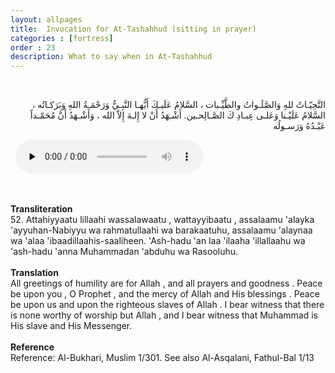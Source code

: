 ```yaml
---
layout: allpages
title:  Invocation for At-Tashahhud (sitting in prayer)
categories : [fortress]
order : 23
description: What to say when in At-Tashahhud 
---
```

&nbsp;
<div class="arabictext" dir="RTL">

التَّحِيّـاتُ للهِ وَالصَّلَـواتُ والطَّيِّـبات ، السَّلامُ عَلَيـكَ أَيُّهـا النَّبِـيُّ وَرَحْمَـةُ اللهِ وَبَرَكـاتُه ، السَّلامُ عَلَيْـنا وَعَلـى عِبـادِ كَ الصَّـالِحـين. أَشْـهَدُ أَنْ لا إِلـهَ إِلاّ الله ، وَأَشْـهَدُ أَنَّ مُحَمّـداً عَبْـدُهُ وَرَسـولُه

</div>
&nbsp;


<audio controls  preload="none">
  <source src="{{ site.baseurl }}/audio/fortress/52.mp3" type="audio/mpeg">
Your browser does not support the audio element.
</audio>


&nbsp;
<div class="duaextra" tabindex="0">
<div><strong>Transliteration</strong></div>
<div class="extra">52. Attahiyyaatu lillaahi wassalawaatu , wattayyibaatu , assalaamu 'alayka 'ayyuhan-Nabiyyu wa rahmatullaahi wa barakaatuhu, assalaamu 'alaynaa wa 'alaa 'ibaadillaahis-saaliheen. 'Ash-hadu 'an laa 'ilaaha 'illallaahu wa 'ash-hadu 'anna Muhammadan 'abduhu wa Rasooluhu.</div>
</div>
&nbsp;
<div class="duaextra" tabindex="0">
<div><strong>Translation</strong></div>
<div class="extra">All greetings of humility are for Allah , and all prayers and goodness . Peace be upon you , O Prophet , and the mercy of Allah and His blessings . Peace be upon us and upon the righteous slaves of Allah . I bear witness that there is none worthy of worship but Allah , and I bear witness that Muhammad is His slave and His Messenger.</div>
</div>
&nbsp;
<div class="duaextra" tabindex="0">
<div><strong>Reference</strong></div>
<div class="extra">Reference: Al-Bukhari, Muslim 1/301. See also Al-Asqalani, Fathul-Bal 1/13</div>
</div>
